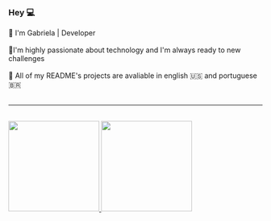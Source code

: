### Hey 💻

 🤍 I'm Gabriela | Developer
<br>
<br>
 🤍I'm highly passionate about technology and I'm always ready to new challenges
<br>
<br>
 🤍 All of my README's projects are avaliable in english 🇺🇸 and portuguese 🇧🇷
<br>
<br>


__________________________________________________________________________________________
<br>
<div display="inline">
  <a href="https://github.com/gabiscltt">
  <img height="180em" src="https://github-readme-stats.vercel.app/api?username=gabiscltt&show_icons=true&theme=dracula&include_all_commits=true&count_private=true"/>
  <img height="180em" src="https://github-readme-stats.vercel.app/api/top-langs/?username=gabiscltt&layout=compact&langs_count=7&theme=dracula"/>
</div>

 
